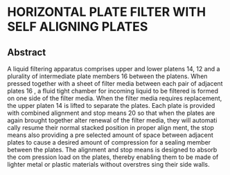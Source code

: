 # HORIZONTAL PLATE FILTER WITH SELF ALIGNING PLATES

## Abstract
A liquid filtering apparatus comprises upper and lower platens 14, 12 and a plurality of intermediate plate members 16 between the platens. When pressed together with a sheet of filter media between each pair of adjacent plates 16 , a fluid tight chamber for incoming liquid to be filtered is formed on one side of the filter media. When the filter media requires replacement, the upper platen 14 is lifted to separate the plates. Each plate is provided with combined alignment and stop means 20 so that when the plates are again brought together alter renewal of the filter media, they will automati cally resume their normal stacked position in proper align ment, the stop means also providing a pre selected amount of space between adjacent plates to cause a desired amount of compression for a sealing member between the plates. The alignment and stop means is designed to absorb the com pression load on the plates, thereby enabling them to be made of lighter metal or plastic materials without overstres sing their side walls.